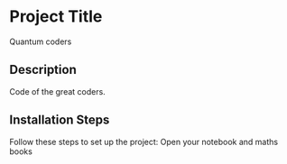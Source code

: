 # Project Title
Quantum coders

## Description
Code of the great coders.

## Installation Steps
Follow these steps to set up the project:
Open your notebook and maths books
